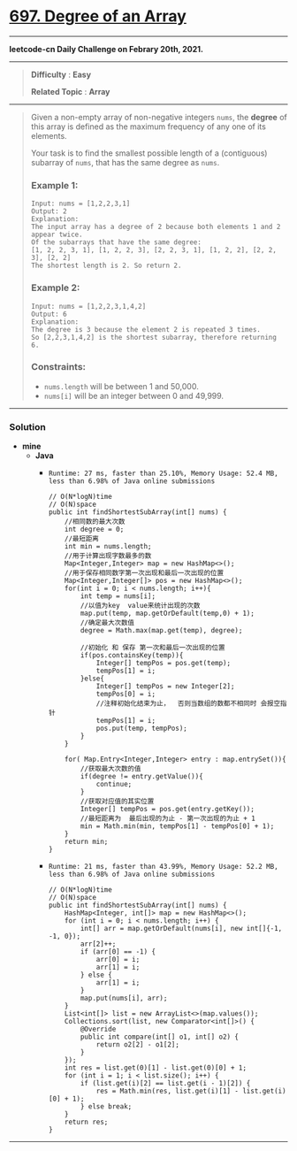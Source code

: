 # [697. Degree of an Array](https://leetcode.com/problems/degree-of-an-array/description/)
---

**leetcode-cn Daily Challenge on Febrary 20th, 2021.**

---

> **Difficulty** : **Easy**
>
> **Related Topic** : **Array**

---

> Given a non-empty array of non-negative integers `nums`, the **degree** of this array is defined as the maximum frequency of any one of its elements.
>
> Your task is to find the smallest possible length of a (contiguous) subarray of `nums`, that has the same degree as `nums`.
>
>
>
> ### Example 1:
> ```
> Input: nums = [1,2,2,3,1]
> Output: 2
> Explanation:
> The input array has a degree of 2 because both elements 1 and 2 appear twice.
> Of the subarrays that have the same degree:
> [1, 2, 2, 3, 1], [1, 2, 2, 3], [2, 2, 3, 1], [1, 2, 2], [2, 2, 3], [2, 2]
> The shortest length is 2. So return 2.
> ```
>
> ### Example 2:
> ```
> Input: nums = [1,2,2,3,1,4,2]
> Output: 6
> Explanation:
> The degree is 3 because the element 2 is repeated 3 times.
> So [2,2,3,1,4,2] is the shortest subarray, therefore returning 6.
> ```
>
> ### Constraints:
> * `nums.length` will be between 1 and 50,000.
> * `nums[i]` will be an integer between 0 and 49,999.

---

### Solution
* **mine**
  * **Java**
    * `Runtime: 27 ms, faster than 25.10%, Memory Usage: 52.4 MB, less than 6.98% of Java online submissions`
      ```
      // O(N*logN)time
      // O(N)space
      public int findShortestSubArray(int[] nums) {
          //相同数的最大次数
          int degree = 0;
          //最短距离
          int min = nums.length;
          //用于计算出现字数最多的数
          Map<Integer,Integer> map = new HashMap<>();
          //用于保存相同数字第一次出现和最后一次出现的位置
          Map<Integer,Integer[]> pos = new HashMap<>();
          for(int i = 0; i < nums.length; i++){
              int temp = nums[i];
              //以值为key  value来统计出现的次数
              map.put(temp, map.getOrDefault(temp,0) + 1);
              //确定最大次数值
              degree = Math.max(map.get(temp), degree);

              //初始化 和 保存 第一次和最后一次出现的位置
              if(pos.containsKey(temp)){
                  Integer[] tempPos = pos.get(temp);
                  tempPos[1] = i;
              }else{
                  Integer[] tempPos = new Integer[2];
                  tempPos[0] = i;
                  //注释初始化结束为止，  否则当数组的数都不相同时 会报空指针
                  tempPos[1] = i;
                  pos.put(temp, tempPos);
              }
          }

          for( Map.Entry<Integer,Integer> entry : map.entrySet()){
              //获取最大次数的值
              if(degree != entry.getValue()){
                  continue;
              }
              //获取对应值的其实位置
              Integer[] tempPos = pos.get(entry.getKey());
              //最短距离为  最后出现的为止 - 第一次出现的为止 + 1
              min = Math.min(min, tempPos[1] - tempPos[0] + 1);
          }
          return min;
      }
      ```

    * `Runtime: 21 ms, faster than 43.99%, Memory Usage: 52.2 MB, less than 6.98% of Java online submissions`
      ```
      // O(N*logN)time
      // O(N)space
      public int findShortestSubArray(int[] nums) {
          HashMap<Integer, int[]> map = new HashMap<>();
          for (int i = 0; i < nums.length; i++) {
              int[] arr = map.getOrDefault(nums[i], new int[]{-1, -1, 0});
              arr[2]++;
              if (arr[0] == -1) {
                  arr[0] = i;
                  arr[1] = i;
              } else {
                  arr[1] = i;
              }
              map.put(nums[i], arr);
          }
          List<int[]> list = new ArrayList<>(map.values());
          Collections.sort(list, new Comparator<int[]>() {
              @Override
              public int compare(int[] o1, int[] o2) {
                  return o2[2] - o1[2];
              }
          });
          int res = list.get(0)[1] - list.get(0)[0] + 1;
          for (int i = 1; i < list.size(); i++) {
              if (list.get(i)[2] == list.get(i - 1)[2]) {
                  res = Math.min(res, list.get(i)[1] - list.get(i)[0] + 1);
              } else break;
          }
          return res;
      }
      ```


---


